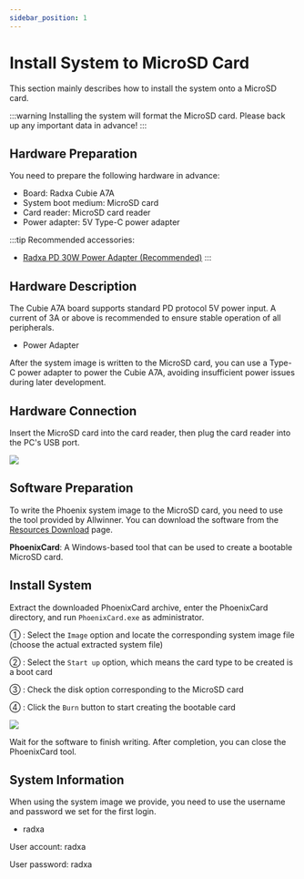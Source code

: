```yaml
---
sidebar_position: 1
---
```


# Install System to MicroSD Card

This section mainly describes how to install the system onto a MicroSD card.

:::warning
Installing the system will format the MicroSD card. Please back up any important data in advance!
:::

## Hardware Preparation

You need to prepare the following hardware in advance:

- Board: Radxa Cubie A7A
- System boot medium: MicroSD card
- Card reader: MicroSD card reader
- Power adapter: 5V Type-C power adapter

:::tip
Recommended accessories:

- [Radxa PD 30W Power Adapter (Recommended)](https://radxa.com/products/accessories/power-pd-30w)
  :::

## Hardware Description

The Cubie A7A board supports standard PD protocol 5V power input. A current of 3A or above is recommended to ensure stable operation of all peripherals.

- Power Adapter

After the system image is written to the MicroSD card, you can use a Type-C power adapter to power the Cubie A7A, avoiding insufficient power issues during later development.

## Hardware Connection

Insert the MicroSD card into the card reader, then plug the card reader into the PC's USB port.

<div style={{textAlign: 'center'}}>
  <img src="/en/img/rock4/4d/sd-insert.webp" style={{width: '100%', maxWidth: '1200px'}} />
</div>

## Software Preparation

To write the Phoenix system image to the MicroSD card, you need to use the tool provided by Allwinner. You can download the software from the [Resources Download](../../download) page.

**PhoenixCard**: A Windows-based tool that can be used to create a bootable MicroSD card.

## Install System

Extract the downloaded PhoenixCard archive, enter the PhoenixCard directory, and run `PhoenixCard.exe` as administrator.

① : Select the `Image` option and locate the corresponding system image file (choose the actual extracted system file)

② : Select the `Start up` option, which means the card type to be created is a boot card

③ : Check the disk option corresponding to the MicroSD card

④ : Click the `Burn` button to start creating the bootable card

<div style={{textAlign: 'center'}}>
  <img src="/en/img/cubie/a7a/a7a-phoenixcard-windows.webp" style={{width: '100%', maxWidth: '1200px'}} />
</div>

Wait for the software to finish writing. After completion, you can close the PhoenixCard tool.

## System Information

When using the system image we provide, you need to use the username and password we set for the first login.

- radxa

User account: radxa

User password: radxa
